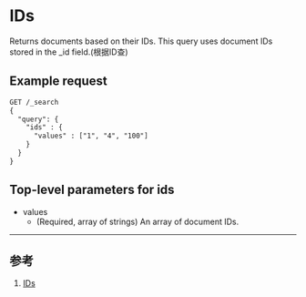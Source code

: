 # IDs
Returns documents based on their IDs. This query uses document IDs stored in the _id field.(根据ID查)

## Example request
```txt
GET /_search
{
  "query": {
    "ids" : {
      "values" : ["1", "4", "100"]
    }
  }
}
```

## Top-level parameters for ids
+ values
  - (Required, array of strings) An array of document IDs.

---

## 参考
1. [IDs](https://www.elastic.co/guide/en/elasticsearch/reference/current/query-dsl-ids-query.html)